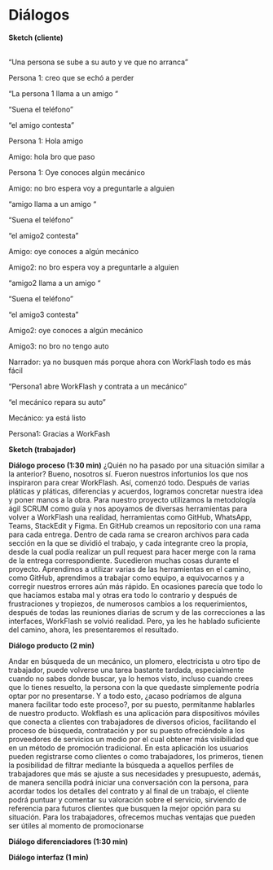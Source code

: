 
<h1>Diálogos</h1>

  **Sketch (cliente)** 
  
  <br> “Una persona se sube a su auto y ve que no arranca” 

Persona 1:  creo que se echó a perder 

  “La persona 1 llama a un amigo “  

“Suena el teléfono” 

  “el amigo contesta” 

Persona 1: Hola amigo 

Amigo: hola bro que paso 

Persona 1: Oye conoces algún mecánico 

Amigo: no bro espera voy a preguntarle a alguien 

  “amigo llama a un amigo “  

  “Suena el teléfono” 

  “el amigo2 contesta” 

Amigo: oye conoces a algún mecánico 

Amigo2: no bro espera voy a preguntarle a alguien 

  “amigo2 llama a un amigo “  

  “Suena el teléfono” 

  “el amigo3 contesta” 

Amigo2: oye conoces a algún mecánico 

Amigo3: no bro no tengo auto 

Narrador: ya no busquen más porque ahora con WorkFlash todo es más fácil 

  “Persona1 abre WorkFlash y contrata a un mecánico” 

  “el mecánico repara su auto” 

Mecánico: ya está listo  

Persona1: Gracias a WorkFash 
 
  **Sketch (trabajador)** 

 
  **Diálogo proceso (1:30 min)**
 ¿Quién no ha pasado por una situación similar a la anterior? Bueno, nosotros sí. Fueron nuestros infortunios los que nos inspiraron para crear WorkFlash. Así, comenzó todo.
Después de varias pláticas y pláticas, diferencias y acuerdos, logramos concretar nuestra idea y poner manos a la obra. 
Para nuestro proyecto utilizamos la metodología ágil SCRUM como guía y nos apoyamos de diversas herramientas para volver a WorkFlash una realidad, herramientas como GitHub, WhatsApp, Teams, StackEdit y Figma. 
En GitHub creamos un repositorio con una rama para cada entrega. Dentro de cada rama se crearon archivos para cada sección en la que se dividió el trabajo, y cada integrante creo la propia, desde la cual  podía realizar un pull request para hacer merge con la rama de la entrega correspondiente. 
Sucedieron muchas cosas durante el proyecto. Aprendimos a utilizar varias de las herramientas en el camino, como GitHub,  aprendimos a trabajar como equipo, a equivocarnos y a corregir nuestros errores aún más rápido. En ocasiones parecía que todo lo que hacíamos estaba mal y otras era todo lo contrario y después de frustraciones y tropiezos, de numerosos cambios a los requerimientos, después de todas las reuniones diarias de scrum y de las correcciones a las interfaces, WorkFlash se volvió realidad.
Pero, ya les he hablado suficiente del camino, ahora, les presentaremos el resultado.
 
 **Diálogo producto (2 min)** 
 
Andar en búsqueda de un mecánico, un plomero, electricista u otro tipo de trabajador, puede volverse una tarea bastante tardada, especialmente cuando no sabes donde buscar, ya lo hemos visto, incluso cuando crees que lo tienes resuelto, la persona con la que quedaste simplemente podría optar por no presentarse. Y a todo esto, ¿acaso podríamos de alguna manera facilitar todo este proceso?, por su puesto, permítanme hablarles de nuestro producto. Wokflash es una aplicación para dispositivos móviles que conecta a clientes con trabajadores de diversos oficios, facilitando el proceso de búsqueda, contratación y por su puesto ofreciéndole a  los proveedores de servicios un medio por el cual obtener más visibilidad que en un método de promoción tradicional.
En esta aplicación los usuarios pueden registrarse como clientes o como trabajadores, los primeros, tienen la posibilidad de filtrar mediante la búsqueda a aquellos perfiles de trabajadores que más se ajuste a sus necesidades y presupuesto, además, de manera sencilla podrá iniciar una conversación con la persona, para acordar todos los detalles del contrato y al final de un trabajo, el cliente podrá puntuar y comentar su valoración sobre el servicio, sirviendo de referencia para futuros clientes que busquen la mejor opción para su situación.
Para los trabajadores, ofrecemos muchas ventajas que pueden ser útiles al momento de promocionarse 

 
**Diálogo diferenciadores (1:30 min)** 

 
**Diálogo interfaz (1 min)**


<!--stackedit_data:
eyJoaXN0b3J5IjpbMjAzNDc4NTIyLC0xNDc3NTU5NTIxLC03NT
kwMzMyODgsMTM4MTIzMzE3Ml19
-->